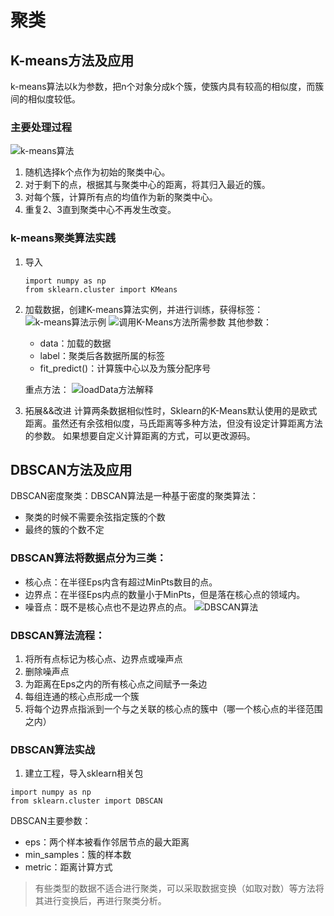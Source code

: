 # 聚类
## K-means方法及应用
k-means算法以k为参数，把n个对象分成k个簇，使簇内具有较高的相似度，而簇间的相似度较低。
### 主要处理过程
![k-means算法](https://img-blog.csdnimg.cn/20191125112435810.png?x-oss-process=image/watermark,type_ZmFuZ3poZW5naGVpdGk,shadow_10,text_aHR0cHM6Ly9ibG9nLmNzZG4ubmV0L1lZSkpoYXBweQ==,size_16,color_FFFFFF,t_70)
1. 随机选择k个点作为初始的聚类中心。
2. 对于剩下的点，根据其与聚类中心的距离，将其归入最近的簇。
3. 对每个簇，计算所有点的均值作为新的聚类中心。
4. 重复2、3直到聚类中心不再发生改变。
### k-means聚类算法实践
1. 导入
    ```
    import numpy as np
    from sklearn.cluster import KMeans
    ```
2. 加载数据，创建K-means算法实例，并进行训练，获得标签：
![k-means算法示例](https://img-blog.csdnimg.cn/2019112511282364.png?x-oss-process=image/watermark,type_ZmFuZ3poZW5naGVpdGk,shadow_10,text_aHR0cHM6Ly9ibG9nLmNzZG4ubmV0L1lZSkpoYXBweQ==,size_16,color_FFFFFF,t_70)
![调用K-Means方法所需参数](https://img-blog.csdnimg.cn/20191125120043176.png?x-oss-process=image/watermark,type_ZmFuZ3poZW5naGVpdGk,shadow_10,text_aHR0cHM6Ly9ibG9nLmNzZG4ubmV0L1lZSkpoYXBweQ==,size_16,color_FFFFFF,t_70)
其他参数：
    - data：加载的数据
    - label：聚类后各数据所属的标签
    - fit_predict()：计算簇中心以及为簇分配序号
    
    重点方法：
    ![loadData方法解释](https://img-blog.csdnimg.cn/20191125162752330.png?x-oss-process=image/watermark,type_ZmFuZ3poZW5naGVpdGk,shadow_10,text_aHR0cHM6Ly9ibG9nLmNzZG4ubmV0L1lZSkpoYXBweQ==,size_16,color_FFFFFF,t_70)
    
3. 拓展&&改进
计算两条数据相似性时，Sklearn的K-Means默认使用的是欧式距离。虽然还有余弦相似度，马氏距离等多种方法，但没有设定计算距离方法的参数。
如果想要自定义计算距离的方式，可以更改源码。

## DBSCAN方法及应用
DBSCAN密度聚类：DBSCAN算法是一种基于密度的聚类算法：
- 聚类的时候不需要余弦指定簇的个数
- 最终的簇的个数不定

### DBSCAN算法将数据点分为三类：
- 核心点：在半径Eps内含有超过MinPts数目的点。
- 边界点：在半径Eps内点的数量小于MinPts，但是落在核心点的领域内。
- 噪音点：既不是核心点也不是边界点的点。
![DBSCAN算法](https://img-blog.csdnimg.cn/20191125163757836.png?x-oss-process=image/watermark,type_ZmFuZ3poZW5naGVpdGk,shadow_10,text_aHR0cHM6Ly9ibG9nLmNzZG4ubmV0L1lZSkpoYXBweQ==,size_16,color_FFFFFF,t_70)

### DBSCAN算法流程：
1. 将所有点标记为核心点、边界点或噪声点
2. 删除噪声点
3. 为距离在Eps之内的所有核心点之间赋予一条边
4. 每组连通的核心点形成一个簇
5. 将每个边界点指派到一个与之关联的核心点的簇中（哪一个核心点的半径范围之内）

### DBSCAN算法实战
1. 建立工程，导入sklearn相关包
```
import numpy as np
from sklearn.cluster import DBSCAN
```
DBSCAN主要参数：
- eps：两个样本被看作邻居节点的最大距离
- min_samples：簇的样本数
- metric：距离计算方式
> 有些类型的数据不适合进行聚类，可以采取数据变换（如取对数）等方法将其进行变换后，再进行聚类分析。
